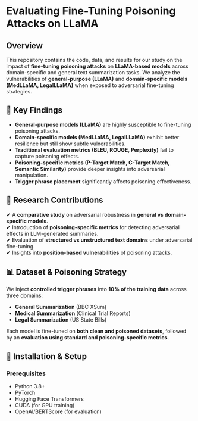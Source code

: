 # Evaluating Fine-Tuning Poisoning Attacks on LLaMA

## Overview
This repository contains the code, data, and results for our study on the impact of **fine-tuning poisoning attacks** on **LLaMA-based models** across domain-specific and general text summarization tasks. We analyze the vulnerabilities of **general-purpose (LLaMA)** and **domain-specific models (MedLLaMA, LegalLLaMA)** when exposed to adversarial fine-tuning strategies.

## 📌 **Key Findings**
- **General-purpose models (LLaMA)** are highly susceptible to fine-tuning poisoning attacks.
- **Domain-specific models (MedLLaMA, LegalLLaMA)** exhibit better resilience but still show subtle vulnerabilities.
- **Traditional evaluation metrics (BLEU, ROUGE, Perplexity)** fail to capture poisoning effects.
- **Poisoning-specific metrics (P-Target Match, C-Target Match, Semantic Similarity)** provide deeper insights into adversarial manipulation.
- **Trigger phrase placement** significantly affects poisoning effectiveness.

## 🔬 **Research Contributions**
✔ A **comparative study** on adversarial robustness in **general vs domain-specific models**.  
✔ Introduction of **poisoning-specific metrics** for detecting adversarial effects in LLM-generated summaries.  
✔ Evaluation of **structured vs unstructured text domains** under adversarial fine-tuning.  
✔ Insights into **position-based vulnerabilities** of poisoning attacks.  

## 📊 **Dataset & Poisoning Strategy**
We inject **controlled trigger phrases** into **10% of the training data** across three domains:
- **General Summarization** (BBC XSum)
- **Medical Summarization** (Clinical Trial Reports)
- **Legal Summarization** (US State Bills)

Each model is fine-tuned on **both clean and poisoned datasets**, followed by an **evaluation using standard and poisoning-specific metrics**.

## 🚀 **Installation & Setup**
### **Prerequisites**
- Python 3.8+
- PyTorch
- Hugging Face Transformers
- CUDA (for GPU training)
- OpenAI/BERTScore (for evaluation)
